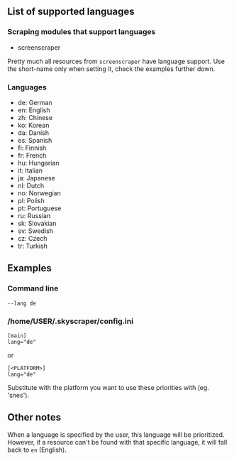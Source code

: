 ## List of supported languages
### Scraping modules that support languages
* screenscraper

Pretty much all resources from `screenscraper` have language support. Use the short-name only when setting it, check the examples further down.

### Languages
* de: German
* en: English
* zh: Chinese
* ko: Korean
* da: Danish
* es: Spanish
* fi: Finnish
* fr: French
* hu: Hungarian
* it: Italian
* ja: Japanese
* nl: Dutch
* no: Norwegian
* pl: Polish
* pt: Portuguese
* ru: Russian
* sk: Slovakian
* sv: Swedish
* cz: Czech
* tr: Turkish

## Examples
### Command line
`--lang de`
### /home/USER/.skyscraper/config.ini
```
[main]
lang="de"
```
or
```
[<PLATFORM>]
lang="de"
```
Substitute <PLATFORM> with the platform you want to use these priorities with (eg. 'snes').

## Other notes
When a language is specified by the user, this language will be prioritized. However, if a resource can't be found with that specific language, it will fall back to `en` (English).